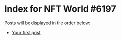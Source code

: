 # Index for NFT World #6197
Posts will be displayed in the order below:

- [Your first post](./001-first.md)

